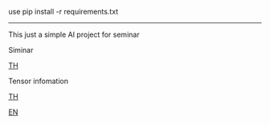 use pip install -r requirements.txt

---

This just a simple AI project for seminar

Siminar

[TH](https://gupiton.dwqdwqd.serv00.net/plain/rbx.php?id=tvganthmain-0)

Tensor infomation

[TH](https://gupiton.dwqdwqd.serv00.net/plain/rbx.php?id=tvganth-3)

[EN](https://gupiton.dwqdwqd.serv00.net/plain/rbx.php?id=tvganen-0)
